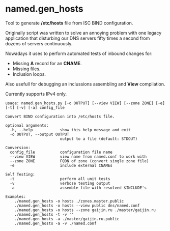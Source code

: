 named.gen_hosts
===============

Tool to generate **/etc/hosts** file from ISC BIND configuration.

Originally script was written to solve an annoying problem with one legacy application that disturbing our DNS servers fifty times a second from dozens of servers continuously.

Nowadays it uses to perform automated tests of inbound changes for:
 * Missing **A** record for an **CNAME**.
 * Missing files.
 * Inclusion loops.

Also usefull for debugging an inclussions assembling and **View** compilation. 

Currently supports IPv4 only.

```
usage: named.gen_hosts.py [-o OUTPUT] [--view VIEW] [--zone ZONE] [-e] [-t] [-v] [-a] config_file

Convert BIND configuration into /etc/hosts file.

optional arguments:
  -h, --help            show this help message and exit
  -o OUTPUT, --output OUTPUT
                        output to a file (default: STDOUT)

Conversion:
  config_file           configuration file name
  --view VIEW           view name from named.conf to work with
  --zone ZONE           FQDN of zone (convert single zone file)
  -e                    include external CNAMEs

Self Testing:
  -t                    perform all unit tests
  -v                    verbose testing output
  -a                    assemble file with resolved $INCLUDE's

Examples:
    ./named.gen_hosts -o hosts ./zones.master.public
    ./named.gen_hosts -o hosts --view public dns/named.conf
    ./named.gen_hosts -o hosts --zone gaijin.ru ./master/gaijin.ru
    ./named.gen_hosts -t -v ''
    ./named.gen_hosts -a ./master/gaijin.ru.public
    ./named.gen_hosts -a -v ./named.conf
```
